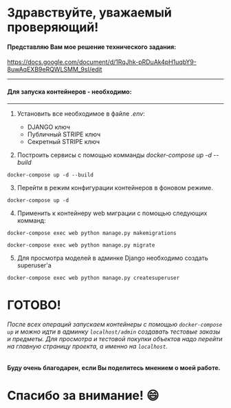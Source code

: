 #  Здравствуйте, уважаемый проверяющий!

#### Представляю Вам мое решение технического задания:
https://docs.google.com/document/d/1RqJhk-pRDuAk4pH1uqbY9-8uwAqEXB9eRQWLSMM_9sI/edit

****

#### Для запуска контейнеров - необходимо:

------------


1.  Установить все необходимое в файле *.env*:

	- DJANGO ключ
	- Публичный STRIPE ключ
	- Секретный STRIPE ключ


2. Построить сервисы с помощью комманды *docker-compose up -d --build*

`docker-compose up -d --build`

3. Перейти в режим конфигурации контейнеров в фоновом режиме.

`docker-compose up -d`

4. Применить к контейнеру web миграции с помощью следующих комманд:

`docker-compose exec web python manage.py makemigrations`

`docker-compose exec web python manage.py migrate`

5.  Для просмотра моделей в админке Django необходимо создать superuser'а

 `docker-compose exec web python manage.py createsuperuser`

# ГОТОВО!

###### После всех операций запускаем контейнеры с помощью `docker-compose up` и можно идти в админку `localhost/admin` создавать тестовые заказы и предметы. Для просмотра и тестовой покупки объектов надо перейти на главную страницу проекта, а именно на `localhost`. 

#### Буду очень благодарен, если Вы поделитесь мнением о моей работе.
# Спасибо за внимание! :smile:
